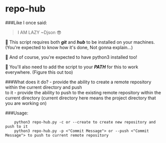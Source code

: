 # repo-hub

###Like I once said:

> I AM LAZY ~Djson 😎

🤡 This script requires both **_git_** and **_hub_** to be installed on your machines.
(You're expected to know how it's done, Not gonna explain...)

🤡 And of course, you're expected to have python3 installed too!

🤡 You'll also need to add the script to your **_PATH_** for this to work everywhere.
(Figure this out too)

###What does it do?
    -   provide the ability to create a remote repository within the current directory and push<br/>to it
    -   provide the ability to push to the existing remote repository within the current directory
(current directory here means the project directory that you are working on)

###Usage:
~~~
    python3 repo-hub.py -c or --create to create new repository and push to it
    python3 repo-hub.py -p <"Commit Message"> or --push <"Commit Message"> to push to current remote repository
~~~
